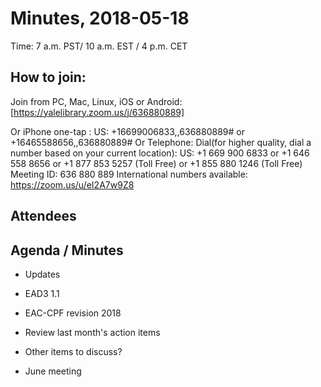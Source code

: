 # Minutes, 2018-05-18
Time: 7 a.m. PST/ 10 a.m. EST / 4 p.m. CET

## How to join:
Join from PC, Mac, Linux, iOS or Android: [https://yalelibrary.zoom.us/j/636880889]

Or iPhone one-tap :
    US: +16699006833,,636880889#  or +16465588656,,636880889#
Or Telephone:
    Dial(for higher quality, dial a number based on your current location):
        US: +1 669 900 6833  or +1 646 558 8656  or +1 877 853 5257 (Toll Free) or +1 855 880 1246 (Toll Free)
    Meeting ID: 636 880 889
    International numbers available: https://zoom.us/u/eI2A7w9Z8

## Attendees

## Agenda / Minutes
- Updates
 -  EAD3 1.1
 -  EAC-CPF revision 2018

- Review last month's action items

- Other items to discuss?

- June meeting
